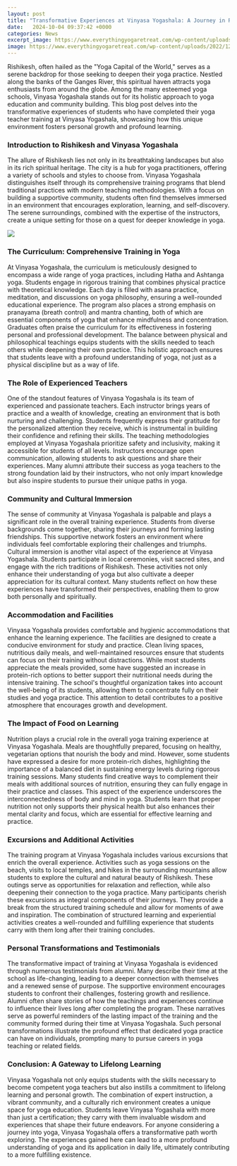 ```yaml
---
layout: post
title: "Transformative Experiences at Vinyasa Yogashala: A Journey in Rishikesh"
date:   2024-10-04 09:37:42 +0000
categories: News
excerpt_image: https://www.everythingyogaretreat.com/wp-content/uploads/2022/12/vinyasa-yoga-shala.jpg
image: https://www.everythingyogaretreat.com/wp-content/uploads/2022/12/vinyasa-yoga-shala.jpg
---
```


Rishikesh, often hailed as the "Yoga Capital of the World," serves as a serene backdrop for those seeking to deepen their yoga practice. Nestled along the banks of the Ganges River, this spiritual haven attracts yoga enthusiasts from around the globe. Among the many esteemed yoga schools, Vinyasa Yogashala stands out for its holistic approach to yoga education and community building. This blog post delves into the transformative experiences of students who have completed their yoga teacher training at Vinyasa Yogashala, showcasing how this unique environment fosters personal growth and profound learning.
### Introduction to Rishikesh and Vinyasa Yogashala
The allure of Rishikesh lies not only in its breathtaking landscapes but also in its rich spiritual heritage. The city is a hub for yoga practitioners, offering a variety of schools and styles to choose from. Vinyasa Yogashala distinguishes itself through its comprehensive training programs that blend traditional practices with modern teaching methodologies. With a focus on building a supportive community, students often find themselves immersed in an environment that encourages exploration, learning, and self-discovery. The serene surroundings, combined with the expertise of the instructors, create a unique setting for those on a quest for deeper knowledge in yoga.

![](https://www.everythingyogaretreat.com/wp-content/uploads/2022/12/vinyasa-yoga-shala.jpg)
### The Curriculum: Comprehensive Training in Yoga
At Vinyasa Yogashala, the curriculum is meticulously designed to encompass a wide range of yoga practices, including Hatha and Ashtanga yoga. Students engage in rigorous training that combines physical practice with theoretical knowledge. Each day is filled with asana practice, meditation, and discussions on yoga philosophy, ensuring a well-rounded educational experience. The program also places a strong emphasis on pranayama (breath control) and mantra chanting, both of which are essential components of yoga that enhance mindfulness and concentration.
Graduates often praise the curriculum for its effectiveness in fostering personal and professional development. The balance between physical and philosophical teachings equips students with the skills needed to teach others while deepening their own practice. This holistic approach ensures that students leave with a profound understanding of yoga, not just as a physical discipline but as a way of life.
### The Role of Experienced Teachers
One of the standout features of Vinyasa Yogashala is its team of experienced and passionate teachers. Each instructor brings years of practice and a wealth of knowledge, creating an environment that is both nurturing and challenging. Students frequently express their gratitude for the personalized attention they receive, which is instrumental in building their confidence and refining their skills.
The teaching methodologies employed at Vinyasa Yogashala prioritize safety and inclusivity, making it accessible for students of all levels. Instructors encourage open communication, allowing students to ask questions and share their experiences. Many alumni attribute their success as yoga teachers to the strong foundation laid by their instructors, who not only impart knowledge but also inspire students to pursue their unique paths in yoga.
### Community and Cultural Immersion
The sense of community at Vinyasa Yogashala is palpable and plays a significant role in the overall training experience. Students from diverse backgrounds come together, sharing their journeys and forming lasting friendships. This supportive network fosters an environment where individuals feel comfortable exploring their challenges and triumphs.
Cultural immersion is another vital aspect of the experience at Vinyasa Yogashala. Students participate in local ceremonies, visit sacred sites, and engage with the rich traditions of Rishikesh. These activities not only enhance their understanding of yoga but also cultivate a deeper appreciation for its cultural context. Many students reflect on how these experiences have transformed their perspectives, enabling them to grow both personally and spiritually.
### Accommodation and Facilities
Vinyasa Yogashala provides comfortable and hygienic accommodations that enhance the learning experience. The facilities are designed to create a conducive environment for study and practice. Clean living spaces, nutritious daily meals, and well-maintained resources ensure that students can focus on their training without distractions.
While most students appreciate the meals provided, some have suggested an increase in protein-rich options to better support their nutritional needs during the intensive training. The school's thoughtful organization takes into account the well-being of its students, allowing them to concentrate fully on their studies and yoga practice. This attention to detail contributes to a positive atmosphere that encourages growth and development.
### The Impact of Food on Learning
Nutrition plays a crucial role in the overall yoga training experience at Vinyasa Yogashala. Meals are thoughtfully prepared, focusing on healthy, vegetarian options that nourish the body and mind. However, some students have expressed a desire for more protein-rich dishes, highlighting the importance of a balanced diet in sustaining energy levels during rigorous training sessions.
Many students find creative ways to complement their meals with additional sources of nutrition, ensuring they can fully engage in their practice and classes. This aspect of the experience underscores the interconnectedness of body and mind in yoga. Students learn that proper nutrition not only supports their physical health but also enhances their mental clarity and focus, which are essential for effective learning and practice.
### Excursions and Additional Activities
The training program at Vinyasa Yogashala includes various excursions that enrich the overall experience. Activities such as yoga sessions on the beach, visits to local temples, and hikes in the surrounding mountains allow students to explore the cultural and natural beauty of Rishikesh. These outings serve as opportunities for relaxation and reflection, while also deepening their connection to the yoga practice.
Many participants cherish these excursions as integral components of their journeys. They provide a break from the structured training schedule and allow for moments of awe and inspiration. The combination of structured learning and experiential activities creates a well-rounded and fulfilling experience that students carry with them long after their training concludes.
### Personal Transformations and Testimonials
The transformative impact of training at Vinyasa Yogashala is evidenced through numerous testimonials from alumni. Many describe their time at the school as life-changing, leading to a deeper connection with themselves and a renewed sense of purpose. The supportive environment encourages students to confront their challenges, fostering growth and resilience.
Alumni often share stories of how the teachings and experiences continue to influence their lives long after completing the program. These narratives serve as powerful reminders of the lasting impact of the training and the community formed during their time at Vinyasa Yogashala. Such personal transformations illustrate the profound effect that dedicated yoga practice can have on individuals, prompting many to pursue careers in yoga teaching or related fields.
### Conclusion: A Gateway to Lifelong Learning
Vinyasa Yogashala not only equips students with the skills necessary to become competent yoga teachers but also instills a commitment to lifelong learning and personal growth. The combination of expert instruction, a vibrant community, and a culturally rich environment creates a unique space for yoga education.
Students leave Vinyasa Yogashala with more than just a certification; they carry with them invaluable wisdom and experiences that shape their future endeavors. For anyone considering a journey into yoga, Vinyasa Yogashala offers a transformative path worth exploring. The experiences gained here can lead to a more profound understanding of yoga and its application in daily life, ultimately contributing to a more fulfilling existence.